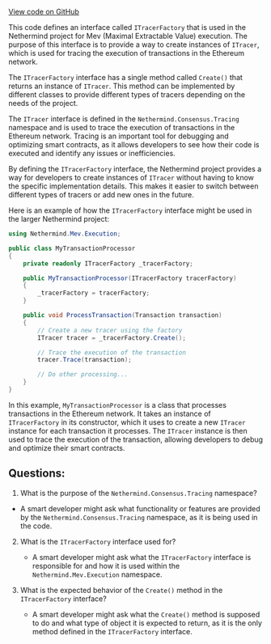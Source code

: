 [View code on GitHub](https://github.com/NethermindEth/nethermind/src/Nethermind/Nethermind.Mev/Execution/ITracerFactory.cs)

This code defines an interface called `ITracerFactory` that is used in the Nethermind project for Mev (Maximal Extractable Value) execution. The purpose of this interface is to provide a way to create instances of `ITracer`, which is used for tracing the execution of transactions in the Ethereum network.

The `ITracerFactory` interface has a single method called `Create()` that returns an instance of `ITracer`. This method can be implemented by different classes to provide different types of tracers depending on the needs of the project.

The `ITracer` interface is defined in the `Nethermind.Consensus.Tracing` namespace and is used to trace the execution of transactions in the Ethereum network. Tracing is an important tool for debugging and optimizing smart contracts, as it allows developers to see how their code is executed and identify any issues or inefficiencies.

By defining the `ITracerFactory` interface, the Nethermind project provides a way for developers to create instances of `ITracer` without having to know the specific implementation details. This makes it easier to switch between different types of tracers or add new ones in the future.

Here is an example of how the `ITracerFactory` interface might be used in the larger Nethermind project:

```csharp
using Nethermind.Mev.Execution;

public class MyTransactionProcessor
{
    private readonly ITracerFactory _tracerFactory;

    public MyTransactionProcessor(ITracerFactory tracerFactory)
    {
        _tracerFactory = tracerFactory;
    }

    public void ProcessTransaction(Transaction transaction)
    {
        // Create a new tracer using the factory
        ITracer tracer = _tracerFactory.Create();

        // Trace the execution of the transaction
        tracer.Trace(transaction);

        // Do other processing...
    }
}
```

In this example, `MyTransactionProcessor` is a class that processes transactions in the Ethereum network. It takes an instance of `ITracerFactory` in its constructor, which it uses to create a new `ITracer` instance for each transaction it processes. The `ITracer` instance is then used to trace the execution of the transaction, allowing developers to debug and optimize their smart contracts.
## Questions: 
 1. What is the purpose of the `Nethermind.Consensus.Tracing` namespace?
   - A smart developer might ask what functionality or features are provided by the `Nethermind.Consensus.Tracing` namespace, as it is being used in the code.

2. What is the `ITracerFactory` interface used for?
   - A smart developer might ask what the `ITracerFactory` interface is responsible for and how it is used within the `Nethermind.Mev.Execution` namespace.

3. What is the expected behavior of the `Create()` method in the `ITracerFactory` interface?
   - A smart developer might ask what the `Create()` method is supposed to do and what type of object it is expected to return, as it is the only method defined in the `ITracerFactory` interface.